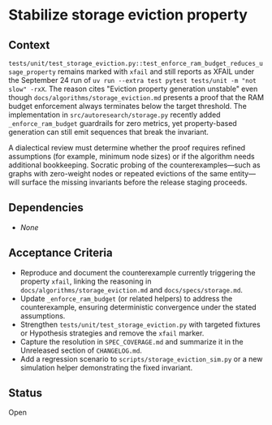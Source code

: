 # Stabilize storage eviction property

## Context
`tests/unit/test_storage_eviction.py::test_enforce_ram_budget_reduces_usage_property`
remains marked with `xfail` and still reports as XFAIL under the
September 24 run of `uv run --extra test pytest tests/unit -m "not slow"
-rxX`. The reason cites "Eviction property generation unstable" even
though `docs/algorithms/storage_eviction.md` presents a proof that the
RAM budget enforcement always terminates below the target threshold. The
implementation in `src/autoresearch/storage.py` recently added
`_enforce_ram_budget` guardrails for zero metrics, yet property-based
generation can still emit sequences that break the invariant.

A dialectical review must determine whether the proof requires refined
assumptions (for example, minimum node sizes) or if the algorithm needs
additional bookkeeping. Socratic probing of the counterexamples—such as
graphs with zero-weight nodes or repeated evictions of the same entity—
will surface the missing invariants before the release staging proceeds.

## Dependencies
- _None_

## Acceptance Criteria
- Reproduce and document the counterexample currently triggering the
  property `xfail`, linking the reasoning in
  `docs/algorithms/storage_eviction.md` and
  `docs/specs/storage.md`.
- Update `_enforce_ram_budget` (or related helpers) to address the
  counterexample, ensuring deterministic convergence under the stated
  assumptions.
- Strengthen `tests/unit/test_storage_eviction.py` with targeted fixtures
  or Hypothesis strategies and remove the `xfail` marker.
- Capture the resolution in `SPEC_COVERAGE.md` and summarize it in the
  Unreleased section of `CHANGELOG.md`.
- Add a regression scenario to `scripts/storage_eviction_sim.py` or a new
  simulation helper demonstrating the fixed invariant.

## Status
Open
